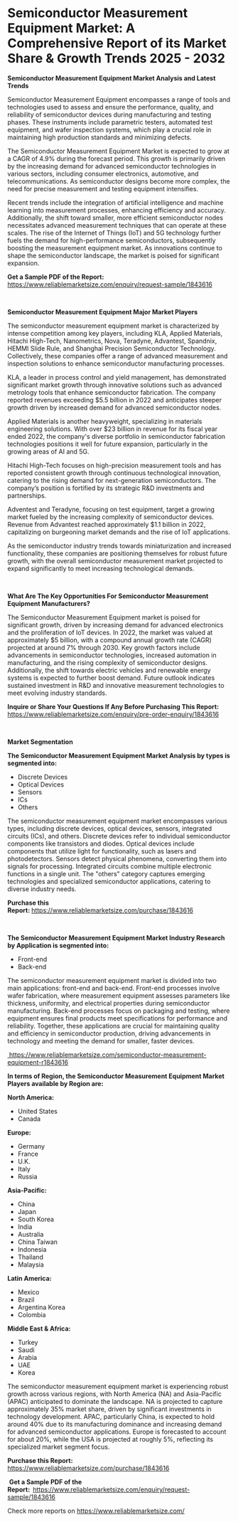 <p><h1>Semiconductor Measurement Equipment Market: A Comprehensive Report of its Market Share & Growth Trends 2025 - 2032</h1></p><p><strong>Semiconductor Measurement Equipment Market Analysis and Latest Trends</strong></p>
<p><p>Semiconductor Measurement Equipment encompasses a range of tools and technologies used to assess and ensure the performance, quality, and reliability of semiconductor devices during manufacturing and testing phases. These instruments include parametric testers, automated test equipment, and wafer inspection systems, which play a crucial role in maintaining high production standards and minimizing defects.</p><p>The Semiconductor Measurement Equipment Market is expected to grow at a CAGR of 4.9% during the forecast period. This growth is primarily driven by the increasing demand for advanced semiconductor technologies in various sectors, including consumer electronics, automotive, and telecommunications. As semiconductor designs become more complex, the need for precise measurement and testing equipment intensifies.</p><p>Recent trends include the integration of artificial intelligence and machine learning into measurement processes, enhancing efficiency and accuracy. Additionally, the shift toward smaller, more efficient semiconductor nodes necessitates advanced measurement techniques that can operate at these scales. The rise of the Internet of Things (IoT) and 5G technology further fuels the demand for high-performance semiconductors, subsequently boosting the measurement equipment market. As innovations continue to shape the semiconductor landscape, the market is poised for significant expansion.</p></p>
<p><strong>Get a Sample PDF of the Report:&nbsp;</strong> <a href="https://www.reliablemarketsize.com/enquiry/request-sample/1843616?utm_campaign=2488&utm_medium=2&utm_source=Github&utm_content=ia&utm_term=13022025&utm_id=semiconductor-measurement-equipment">https://www.reliablemarketsize.com/enquiry/request-sample/1843616</a></p>
<p>&nbsp;</p>
<p><strong>Semiconductor Measurement Equipment Major Market Players</strong></p>
<p><p>The semiconductor measurement equipment market is characterized by intense competition among key players, including KLA, Applied Materials, Hitachi High-Tech, Nanometrics, Nova, Teradyne, Advantest, Spandnix, HEMMI Slide Rule, and Shanghai Precision Semiconductor Technology. Collectively, these companies offer a range of advanced measurement and inspection solutions to enhance semiconductor manufacturing processes.</p><p>KLA, a leader in process control and yield management, has demonstrated significant market growth through innovative solutions such as advanced metrology tools that enhance semiconductor fabrication. The company reported revenues exceeding $5.5 billion in 2022 and anticipates steeper growth driven by increased demand for advanced semiconductor nodes.</p><p>Applied Materials is another heavyweight, specializing in materials engineering solutions. With over $23 billion in revenue for its fiscal year ended 2022, the company's diverse portfolio in semiconductor fabrication technologies positions it well for future expansion, particularly in the growing areas of AI and 5G.</p><p>Hitachi High-Tech focuses on high-precision measurement tools and has reported consistent growth through continuous technological innovation, catering to the rising demand for next-generation semiconductors. The company’s position is fortified by its strategic R&D investments and partnerships.</p><p>Adventest and Teradyne, focusing on test equipment, target a growing market fueled by the increasing complexity of semiconductor devices. Revenue from Advantest reached approximately $1.1 billion in 2022, capitalizing on burgeoning market demands and the rise of IoT applications.</p><p>As the semiconductor industry trends towards miniaturization and increased functionality, these companies are positioning themselves for robust future growth, with the overall semiconductor measurement market projected to expand significantly to meet increasing technological demands.</p></p>
<p>&nbsp;</p>
<p><strong>What Are The Key Opportunities For Semiconductor Measurement Equipment Manufacturers?</strong></p>
<p><p>The Semiconductor Measurement Equipment market is poised for significant growth, driven by increasing demand for advanced electronics and the proliferation of IoT devices. In 2022, the market was valued at approximately $5 billion, with a compound annual growth rate (CAGR) projected at around 7% through 2030. Key growth factors include advancements in semiconductor technologies, increased automation in manufacturing, and the rising complexity of semiconductor designs. Additionally, the shift towards electric vehicles and renewable energy systems is expected to further boost demand. Future outlook indicates sustained investment in R&D and innovative measurement technologies to meet evolving industry standards.</p></p>
<p><strong>Inquire or Share Your Questions If Any Before Purchasing This Report:</strong> <a href="https://www.reliablemarketsize.com/enquiry/pre-order-enquiry/1843616?utm_campaign=2488&utm_medium=2&utm_source=Github&utm_content=ia&utm_term=13022025&utm_id=semiconductor-measurement-equipment">https://www.reliablemarketsize.com/enquiry/pre-order-enquiry/1843616</a></p>
<p>&nbsp;</p>
<p><strong>Market Segmentation</strong></p>
<p><strong>The Semiconductor Measurement Equipment Market Analysis by types is segmented into:</strong></p>
<p><ul><li>Discrete Devices</li><li>Optical Devices</li><li>Sensors</li><li>ICs</li><li>Others</li></ul></p>
<p><p>The semiconductor measurement equipment market encompasses various types, including discrete devices, optical devices, sensors, integrated circuits (ICs), and others. Discrete devices refer to individual semiconductor components like transistors and diodes. Optical devices include components that utilize light for functionality, such as lasers and photodetectors. Sensors detect physical phenomena, converting them into signals for processing. Integrated circuits combine multiple electronic functions in a single unit. The "others" category captures emerging technologies and specialized semiconductor applications, catering to diverse industry needs.</p></p>
<p><strong>Purchase this Report:&nbsp;</strong><a href="https://www.reliablemarketsize.com/purchase/1843616?utm_campaign=2488&utm_medium=2&utm_source=Github&utm_content=ia&utm_term=13022025&utm_id=semiconductor-measurement-equipment">https://www.reliablemarketsize.com/purchase/1843616</a></p>
<p>&nbsp;</p>
<p><strong>The Semiconductor Measurement Equipment Market Industry Research by Application is segmented into:</strong></p>
<p><ul><li>Front-end</li><li>Back-end</li></ul></p>
<p><p>The semiconductor measurement equipment market is divided into two main applications: front-end and back-end. Front-end processes involve wafer fabrication, where measurement equipment assesses parameters like thickness, uniformity, and electrical properties during semiconductor manufacturing. Back-end processes focus on packaging and testing, where equipment ensures final products meet specifications for performance and reliability. Together, these applications are crucial for maintaining quality and efficiency in semiconductor production, driving advancements in technology and meeting the demand for smaller, faster devices.</p></p>
<p><a href="https://www.reliablemarketsize.com/semiconductor-measurement-equipment-r1843616?utm_campaign=2488&utm_medium=2&utm_source=Github&utm_content=ia&utm_term=13022025&utm_id=semiconductor-measurement-equipment">&nbsp;https://www.reliablemarketsize.com/semiconductor-measurement-equipment-r1843616</a></p>
<p><strong>In terms of Region, the Semiconductor Measurement Equipment Market Players available by Region are:</strong></p>
<p>
    <p> <strong> North America: </strong>
        <ul>
            <li>United States</li>
            <li>Canada</li>
        </ul>
        </p> 
    <p> <strong> Europe: </strong>
        <ul>
            <li>Germany</li>
            <li>France</li>
            <li>U.K.</li>
            <li>Italy</li>
            <li>Russia</li>
        </ul>
        </p> 
    <p> <strong> Asia-Pacific: </strong>
        <ul>
            <li>China</li>
            <li>Japan</li>
            <li>South Korea</li>
            <li>India</li>
            <li>Australia</li>
            <li>China Taiwan</li>
            <li>Indonesia</li>
            <li>Thailand</li>
            <li>Malaysia</li>
        </ul>
        </p> 
    <p> <strong> Latin America: </strong>
        <ul>
            <li>Mexico</li>
            <li>Brazil</li>
            <li>Argentina Korea</li>
            <li>Colombia</li>
        </ul>
        </p> 
    <p> <strong> Middle East & Africa: </strong>
        <ul>
            <li>Turkey</li>
            <li>Saudi</li>
            <li>Arabia</li>
            <li>UAE</li>
            <li>Korea</li>
        </ul>
    </p>
    </p>
<p><p>The semiconductor measurement equipment market is experiencing robust growth across various regions, with North America (NA) and Asia-Pacific (APAC) anticipated to dominate the landscape. NA is projected to capture approximately 35% market share, driven by significant investments in technology development. APAC, particularly China, is expected to hold around 40% due to its manufacturing dominance and increasing demand for advanced semiconductor applications. Europe is forecasted to account for about 20%, while the USA is projected at roughly 5%, reflecting its specialized market segment focus.</p></p>
<p><strong>Purchase this Report: </strong><a href="https://www.reliablemarketsize.com/purchase/1843616?utm_campaign=2488&utm_medium=2&utm_source=Github&utm_content=ia&utm_term=13022025&utm_id=semiconductor-measurement-equipment">https://www.reliablemarketsize.com/purchase/1843616</a></p>
<p>&nbsp;<strong>Get a Sample PDF of the Report:&nbsp;&nbsp;</strong><a href="https://www.reliablemarketsize.com/enquiry/request-sample/1843616?utm_campaign=2488&utm_medium=2&utm_source=Github&utm_content=ia&utm_term=13022025&utm_id=semiconductor-measurement-equipment">https://www.reliablemarketsize.com/enquiry/request-sample/1843616</a></p>
<p><strong></strong></p>
<p>Check more reports on <a href="https://www.reliablemarketsize.com/?utm_campaign=2488&utm_medium=2&utm_source=Github&utm_content=ia&utm_term=13022025&utm_id=semiconductor-measurement-equipment">https://www.reliablemarketsize.com/</a></p>